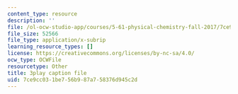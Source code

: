 ```yaml
---
content_type: resource
description: ''
file: /ol-ocw-studio-app/courses/5-61-physical-chemistry-fall-2017/7ce9cc031be756b987a758376d945c2d_gkRRlmes_jE.vtt
file_size: 52566
file_type: application/x-subrip
learning_resource_types: []
license: https://creativecommons.org/licenses/by-nc-sa/4.0/
ocw_type: OCWFile
resourcetype: Other
title: 3play caption file
uid: 7ce9cc03-1be7-56b9-87a7-58376d945c2d
---
```

